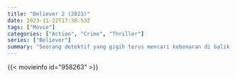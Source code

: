 ```yaml
---
title: "Believer 2 (2023)"
date: 2023-11-22T17:30:53Z
tags: ["Movie"]
categories: ["Action", "Crime", "Thriller"]
series: ["Believer"]
summary: "Seorang detektif yang gigih terus mencari kebenaran di balik organisasi narkoba terbesar di Asia dan bos organisasi tersebut yang belum terselesaikan."
---
```


<mux-player stream-type="on-demand"
src="https://kp3d-my.sharepoint.com/personal/ryoo_kp3d_onmicrosoft_com/_layouts/15/download.aspx?share=EcvyirSIS_dOi_uxMxUEQ9YBoBsYzQfMxJaIel0xJ1D7Dg" prefer-playback="mse" controls>

</mux-player>


{{< movieinfo id="958263" >}}

<script src="https://cdn.jsdelivr.net/npm/@mux/mux-player"></script>

 <script type="application/ld+json ">
{
"@context": "https://schema.org/",
"@type": "VideoObject",
"name": "Believer 2 (2023)",
"contentUrl": "https://stream.mux.com/iO5OWse1xDu8021PX1Ys4kpUTZGOKIlLD22qK2NLe3Ug.m3u8",
"thumbnailUrl": "https://www.themoviedb.org/t/p/original/1Zc6MOKSExC9zL61baSJjOWtvSN.jpg?width=314&fit_mode=preserve&time=25",
"uploadDate": "2023-11-22T17:30:53Z",
}

</script>